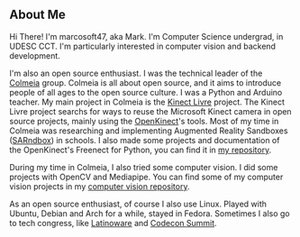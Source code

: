 ## About Me
Hi There! I'm marcosoft47, aka Mark. I'm Computer Science undergrad, in UDESC CCT. I'm particularly interested in computer vision and backend development.

I'm also an open source enthusiast. I was the technical leader of the [Colmeia](https://github.com/ColmeiaUDESC) group. Colmeia is all about open source, and it aims to introduce people of all ages to the open source culture. I was a Python and Arduino teacher. My main project in Colmeia is the [Kinect Livre](https://github.com/ColmeiaUDESC/Kinect-Livre) project. The Kinect Livre project searchs for ways to reuse the Microsoft Kinect camera in open source projects, mainly using the [OpenKinect](https://openkinect.org/wiki/Main_Page)'s tools. Most of my time in Colmeia was researching and implementing Augmented Reality Sandboxes ([SARndbox](https://web.cs.ucdavis.edu/~okreylos/ResDev/SARndbox/)) in schools. I also made some projects and documentation of the OpenKinect's Freenect for Python, you can find it in [my repository](https://github.com/marcosoft47/freenect-python).

During my time in Colmeia, I also tried some computer vision. I did some projects with OpenCV and Mediapipe. You can find some of my computer vision projects in my [computer vision repository](https://github.com/marcosoft47/computer-vision).

As an open source enthusiast, of course I also use Linux. Played with Ubuntu, Debian and Arch for a while, stayed in Fedora. Sometimes I also go to tech congress, like [Latinoware](https://latinoware.org/) and [Codecon Summit](https://codecon.dev/summit).

<!--
## Experience
- Computer technical course integrated with high school, at Federal Institute of Rondonia (IFRO)
- Undergrad in Computer Science, at University of the State of Santa Catarina, Science and Technology campus (UDESC CCT)
- Technical Leader of the Colmeia group, at UDESC CCT.
-->
<!--
**marcosoft47/marcosoft47** is a ✨ _special_ ✨ repository because its `README.md` (this file) appears on your GitHub profile.

Here are some ideas to get you started:

- 🔭 I’m currently working on ...
- 🌱 I’m currently learning ...
- 👯 I’m looking to collaborate on ...
- 🤔 I’m looking for help with ...
- 💬 Ask me about ...
- 📫 How to reach me: ...
- 😄 Pronouns: ...
- ⚡ Fun fact: ...
-->
